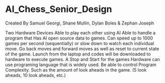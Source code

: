 # AI_Chess_Senior_Design
Created By Samuel Georgi, Shane Mullin, Dylan Boles & Zephan Joseph

Two Hardware Devices Able to play each other using AI
Able to handle a program that Has AI open source data to games.
Can speed up to 1000 games per second (sequentially) or slow down to watch each individual move. 
Go back moves and forward moves as well as reset to current state of the game. 
Launch from the laptop and codes will be downloaded to hardware to execute games. 
A Stop and Start for the games Hardware can use programing language that is widely used. 
Be able to control Program Complexity. Such as the amount of look aheads in the game. (5 look aheads, 10 look aheads, etc.)

